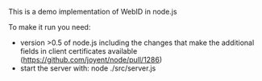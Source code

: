 This is a demo implementation of WebID in node.js

To make it run you need:

- version >0.5 of node.js including the changes that make the additional fields in client certificates available (https://github.com/joyent/node/pull/1286)
- start the server with:
    node ./src/server.js
